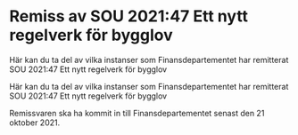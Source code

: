 # Remiss av SOU 2021:47 Ett nytt regelverk för bygglov

Här kan du ta del av vilka instanser som Finansdepartementet har remitterat SOU 2021:47 Ett nytt regelverk för bygglov

Här kan du ta del av vilka instanser som Finansdepartementet har remitterat SOU 2021:47 Ett nytt regelverk för bygglov

Remissvaren ska ha kommit in till Finansdepartementet senast den 21 oktober 2021.
